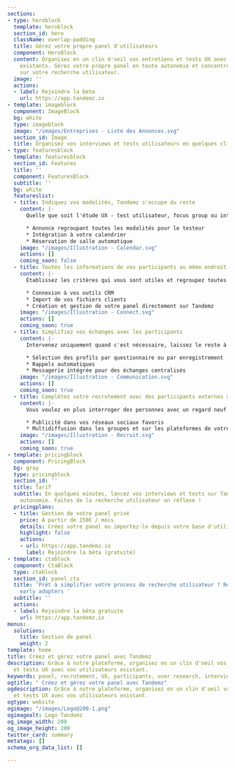 ```yaml
---
sections:
- type: heroblock
  template: heroblock
  section_id: hero
  className: overlap-padding
  title: Gérez votre propre panel d'utilisateurs
  component: HeroBlock
  content: Organisez en un clin d'oeil vos entretiens et tests UX avec vos utilisateurs
    existants. Gérez votre propre panel en toute autonomie et concentrez-vous enfin
    sur votre recherche utilisateur.
  image: ''
  actions:
  - label: Rejoindre la beta
    url: https://app.tandemz.io
- template: imageblock
  component: ImageBlock
  bg: white
  type: imageblock
  image: "/images/Entreprises - Liste des Annonces.svg"
  section_id: Image
  title: Organisez vos interviews et tests utilisateurs en quelques clics
- type: featuresblock
  template: featuresblock
  section_id: Features
  title: ''
  component: FeaturesBlock
  subtitle: ''
  bg: white
  featureslist:
  - title: Indiquez vos modalités, Tandemz s'occupe du reste
    content: |-
      Quelle que soit l'étude UX - test utilisateur, focus group ou interview - finis les explications et les allers-retours pour décider d'un rendez-vous. Laissez vos participants choisir parmi vos disponibilités.

      * Annonce regroupant toutes les modalités pour le testeur
      * Intégration à votre calendrier
      * Réservation de salle automatique
    image: "/images/Illustration - Calendar.svg"
    actions: []
    coming_soon: false
  - title: Toutes les informations de vos participants au même endroit
    content: |-
      Établissez les critères qui vous sont utiles et regroupez toutes les informations de vos utilisateurs sur Tandemz, quelle que soit leur source. Partagez votre panel avec toute votre équipe UX.

      * Connexion à vos outils CRM
      * Import de vos fichiers clients
      * Création et gestion de votre panel directement sur Tandemz
    image: "/images/Illustration - Connect.svg"
    actions: []
    coming_soon: true
  - title: Simplifiez vos échanges avec les participants
    content: |-
      Intervenez uniquement quand c'est nécessaire, laissez le reste à Tandemz !

      * Sélection des profils par questionnaire ou par enregistrement
      * Rappels automatiques
      * Messagerie intégrée pour des échanges centralisés
    image: "/images/Illustration - Communication.svg"
    actions: []
    coming_soon: true
  - title: Complétez votre recrutement avec des participants externes à votre panel
    content: |-
      Vous voulez en plus interroger des personnes avec un regard neuf sur votre produit ? Tandemz complète votre recrutement en ciblant vos utilisateurs potentiels là où ils se trouvent :

      * Publicité dans vos réseaux sociaux favoris
      * Multidiffusion dans les groupes et sur les plateformes de votre choix
    image: "/images/Illustration - Recruit.svg"
    actions: []
    coming_soon: true
- template: pricingblock
  component: PricingBlock
  bg: gray
  type: pricingblock
  section_id: ''
  title: Tarif
  subtitle: En quelques minutes, lancez vos interviews et tests sur Tandemz en toute
    autonomie. Faites de la recherche utilisateur un réflexe !
  pricingplans:
  - title: Gestion de votre panel privé
    price: A partir de 150€ / mois
    details: Créez votre panel ou importez-le depuis votre base d'utilisateurs existante.
    highlight: false
    actions:
    - url: https://app.tandemz.io
      label: Rejoindre la bêta (gratuite)
- template: ctablock
  component: CtaBlock
  type: ctablock
  section_id: panel_cta
  title: 'Prêt à simplifier votre process de recherche utilisateur ? Rejoignez nos
    early adopters '
  subtitle: ''
  actions:
  - label: Rejoindre la bêta gratuite
    url: https://app.tandemz.io
menus:
  solutions:
    title: Gestion de panel
    weight: 2
template: home
title: Créez et gérez votre panel avec Tandemz
description: Grâce à notre plateforme, organisez en un clin d'oeil vos entretiens
  et tests UX avec vos utilisateurs existant.
keywords: panel, recrutement, UX, participants, user research, interviews, tests utilisateurs
ogtitle: " Créez et gérez votre panel avec Tandemz"
ogdescription: Grâce à notre plateforme, organisez en un clin d'oeil vos entretiens
  et tests UX avec vos utilisateurs existant.
ogtype: website
ogimage: "/images/Logo@200-1.png"
ogimagealt: Logo Tandemz
og_image_width: 200
og_image_height: 200
twitter_card: summary
metatags: []
schema_org_data_list: []

---
```

